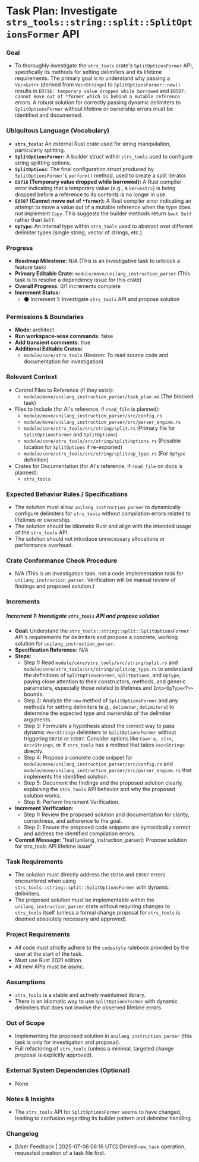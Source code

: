 # Task Plan: Investigate `strs_tools::string::split::SplitOptionsFormer` API

### Goal
*   To thoroughly investigate the `strs_tools` crate's `SplitOptionsFormer` API, specifically its methods for setting delimiters and its lifetime requirements. The primary goal is to understand why passing a `Vec<&str>` (derived from `Vec<String>`) to `SplitOptionsFormer::new()` results in `E0716: temporary value dropped while borrowed` and `E0507: cannot move out of *former which is behind a mutable reference` errors. A robust solution for correctly passing dynamic delimiters to `SplitOptionsFormer` without lifetime or ownership errors must be identified and documented.

### Ubiquitous Language (Vocabulary)
*   **`strs_tools`:** An external Rust crate used for string manipulation, particularly splitting.
*   **`SplitOptionsFormer`:** A builder struct within `strs_tools` used to configure string splitting options.
*   **`SplitOptions`:** The final configuration struct produced by `SplitOptionsFormer`'s `perform()` method, used to create a split iterator.
*   **`E0716` (Temporary value dropped while borrowed):** A Rust compiler error indicating that a temporary value (e.g., a `Vec<&str>`) is being dropped before a reference to its contents is no longer in use.
*   **`E0507` (Cannot move out of `*former`):** A Rust compiler error indicating an attempt to move a value out of a mutable reference when the type does not implement `Copy`. This suggests the builder methods return `&mut Self` rather than `Self`.
*   **`OpType`:** An internal type within `strs_tools` used to abstract over different delimiter types (single string, vector of strings, etc.).

### Progress
*   **Roadmap Milestone:** N/A (This is an investigative task to unblock a feature task)
*   **Primary Editable Crate:** `module/move/unilang_instruction_parser` (This task is to resolve a dependency issue for this crate)
*   **Overall Progress:** 0/1 increments complete
*   **Increment Status:**
    *   ⚫ Increment 1: Investigate `strs_tools` API and propose solution

### Permissions & Boundaries
*   **Mode:** architect
*   **Run workspace-wise commands:** false
*   **Add transient comments:** true
*   **Additional Editable Crates:**
    *   `module/core/strs_tools` (Reason: To read source code and documentation for investigation)

### Relevant Context
*   Control Files to Reference (if they exist):
    *   `module/move/unilang_instruction_parser/task_plan.md` (The blocked task)
*   Files to Include (for AI's reference, if `read_file` is planned):
    *   `module/move/unilang_instruction_parser/src/config.rs`
    *   `module/move/unilang_instruction_parser/src/parser_engine.rs`
    *   `module/core/strs_tools/src/string/split.rs` (Primary file for `SplitOptionsFormer` and `SplitOptions`)
    *   `module/core/strs_tools/src/string/split/options.rs` (Possible location for `SplitOptions` if re-exported)
    *   `module/core/strs_tools/src/string/split/op_type.rs` (For `OpType` definition)
*   Crates for Documentation (for AI's reference, if `read_file` on docs is planned):
    *   `strs_tools`

### Expected Behavior Rules / Specifications
*   The solution must allow `unilang_instruction_parser` to dynamically configure delimiters for `strs_tools` without compilation errors related to lifetimes or ownership.
*   The solution should be idiomatic Rust and align with the intended usage of the `strs_tools` API.
*   The solution should not introduce unnecessary allocations or performance overhead.

### Crate Conformance Check Procedure
*   N/A (This is an investigation task, not a code implementation task for `unilang_instruction_parser`. Verification will be manual review of findings and proposed solution.)

### Increments
##### Increment 1: Investigate `strs_tools` API and propose solution
*   **Goal:** Understand the `strs_tools::string::split::SplitOptionsFormer` API's requirements for delimiters and propose a concrete, working solution for `unilang_instruction_parser`.
*   **Specification Reference:** N/A
*   **Steps:**
    *   Step 1: Read `module/core/strs_tools/src/string/split.rs` and `module/core/strs_tools/src/string/split/op_type.rs` to understand the definitions of `SplitOptionsFormer`, `SplitOptions`, and `OpType`, paying close attention to their constructors, methods, and generic parameters, especially those related to lifetimes and `Into<OpType<T>>` bounds.
    *   Step 2: Analyze the `new` method of `SplitOptionsFormer` and any methods for setting delimiters (e.g., `delimeter`, `delimiters`) to determine the expected type and ownership of the delimiter arguments.
    *   Step 3: Formulate a hypothesis about the correct way to pass dynamic `Vec<String>` delimiters to `SplitOptionsFormer` without triggering `E0716` or `E0507`. Consider options like `Cow<'a, str>`, `Arc<String>`, or if `strs_tools` has a method that takes `Vec<String>` directly.
    *   Step 4: Propose a concrete code snippet for `module/move/unilang_instruction_parser/src/config.rs` and `module/move/unilang_instruction_parser/src/parser_engine.rs` that implements the identified solution.
    *   Step 5: Document the findings and the proposed solution clearly, explaining the `strs_tools` API behavior and why the proposed solution works.
    *   Step 6: Perform Increment Verification.
*   **Increment Verification:**
    *   Step 1: Review the proposed solution and documentation for clarity, correctness, and adherence to the goal.
    *   Step 2: Ensure the proposed code snippets are syntactically correct and address the identified compilation errors.
*   **Commit Message:** "feat(unilang_instruction_parser): Propose solution for strs_tools API lifetime issue"

### Task Requirements
*   The solution must directly address the `E0716` and `E0507` errors encountered when using `strs_tools::string::split::SplitOptionsFormer` with dynamic delimiters.
*   The proposed solution must be implementable within the `unilang_instruction_parser` crate without requiring changes to `strs_tools` itself (unless a formal change proposal for `strs_tools` is deemed absolutely necessary and approved).

### Project Requirements
*   All code must strictly adhere to the `codestyle` rulebook provided by the user at the start of the task.
*   Must use Rust 2021 edition.
*   All new APIs must be async.

### Assumptions
*   `strs_tools` is a stable and actively maintained library.
*   There is an idiomatic way to use `SplitOptionsFormer` with dynamic delimiters that does not involve the observed lifetime errors.

### Out of Scope
*   Implementing the proposed solution in `unilang_instruction_parser` (this task is only for investigation and proposal).
*   Full refactoring of `strs_tools` (unless a minimal, targeted change proposal is explicitly approved).

### External System Dependencies (Optional)
*   None

### Notes & Insights
*   The `strs_tools` API for `SplitOptionsFormer` seems to have changed, leading to confusion regarding its builder pattern and delimiter handling.

### Changelog
*   [User Feedback | 2025-07-06 06:16 UTC] Denied `new_task` operation, requested creation of a task file first.
